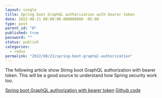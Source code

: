 ```yaml
---
layout: single
title: Spring boot GraphQL authorization with bearer token
date: 2022-08-21 08:00:00.000000000 -05:00
type: post
parent_id: "0"
published: true
password: ""
status: publish
categories:
  - redux
permalink: "2022/08/21/spring-boot-graphql-authorization"
---
```


The following article show String boot GraphQL authorization with bearer token. This will be a good source to understand how Spring security work too.

[Spring boot GraphQL authorization with bearer token](https://dimitr.im/graphql-spring-security)
[Github code](https://github.com/g00glen00b/whoiswho-graphql)
